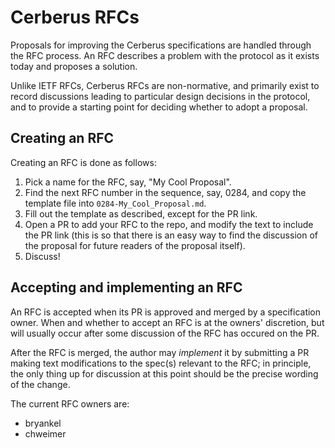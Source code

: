 # Cerberus RFCs

Proposals for improving the Cerberus specifications are handled through the RFC
process. An RFC describes a problem with the protocol as it exists today and
proposes a solution.

Unlike IETF RFCs, Cerberus RFCs are non-normative, and primarily exist to record
discussions leading to particular design decisions in the protocol, and to
provide a starting point for deciding whether to adopt a proposal.

## Creating an RFC

Creating an RFC is done as follows:
1. Pick a name for the RFC, say, "My Cool Proposal".
2. Find the next RFC number in the sequence, say, 0284, and copy the template
   file into `0284-My_Cool_Proposal.md`.
3. Fill out the template as described, except for the PR link.
4. Open a PR to add your RFC to the repo, and modify the text to include the PR
   link (this is so that there is an easy way to find the discussion of the
   proposal for future readers of the proposal itself).
5. Discuss!

## Accepting and implementing an RFC

An RFC is accepted when its PR is approved and merged by a specification owner.
When and whether to accept an RFC is at the owners' discretion, but will usually
occur after some discussion of the RFC has occured on the PR.

After the RFC is merged, the author may *implement* it by submitting a PR making
text modifications to the spec(s) relevant to the RFC; in principle, the only
thing up for discussion at this point should be the precise wording of the
change.

The current RFC owners are:
* bryankel
* chweimer
